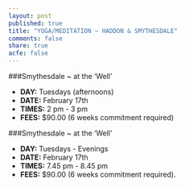 ```yaml
---
layout: post
published: true
title: "YOGA/MEDITATION ~ HADDON & SMYTHESDALE"
comments: false
share: true
acfe: false
---
```


###Smythesdale ~ at the ‘Well’
- **DAY:** Tuesdays (afternoons)
- **DATE:** February 17th
- **TIMES:** 2 pm - 3 pm
- **FEES:** $90.00 (6 weeks commitment required)

###Smythesdale ~ at the ‘Well’
- **DAY:** Tuesdays - Evenings
- **DATE:** February 17th
- **TIMES:** 7.45 pm - 8.45 pm
- **FEES:** $90.00 (6 weeks commitment required).